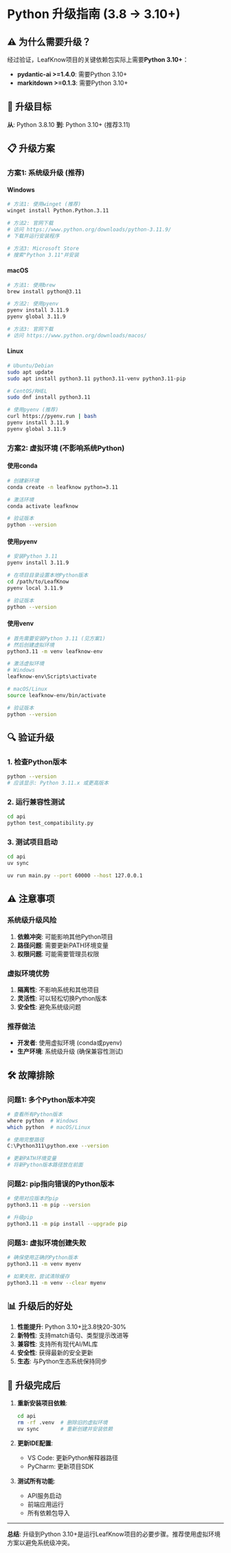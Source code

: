 # Python 升级指南 (3.8 → 3.10+)

## ⚠️ 为什么需要升级？

经过验证，LeafKnow项目的关键依赖包实际上需要**Python 3.10+**：
- **pydantic-ai >=1.4.0**: 需要Python 3.10+
- **markitdown >=0.1.3**: 需要Python 3.10+

## 🎯 升级目标

**从**: Python 3.8.10
**到**: Python 3.10+ (推荐3.11)

## 📋 升级方案

### 方案1: 系统级升级 (推荐)

#### Windows
```bash
# 方法1: 使用winget (推荐)
winget install Python.Python.3.11

# 方法2: 官网下载
# 访问 https://www.python.org/downloads/python-3.11.9/
# 下载并运行安装程序

# 方法3: Microsoft Store
# 搜索"Python 3.11"并安装
```

#### macOS
```bash
# 方法1: 使用brew
brew install python@3.11

# 方法2: 使用pyenv
pyenv install 3.11.9
pyenv global 3.11.9

# 方法3: 官网下载
# 访问 https://www.python.org/downloads/macos/
```

#### Linux
```bash
# Ubuntu/Debian
sudo apt update
sudo apt install python3.11 python3.11-venv python3.11-pip

# CentOS/RHEL
sudo dnf install python3.11

# 使用pyenv (推荐)
curl https://pyenv.run | bash
pyenv install 3.11.9
pyenv global 3.11.9
```

### 方案2: 虚拟环境 (不影响系统Python)

#### 使用conda
```bash
# 创建新环境
conda create -n leafknow python=3.11

# 激活环境
conda activate leafknow

# 验证版本
python --version
```

#### 使用pyenv
```bash
# 安装Python 3.11
pyenv install 3.11.9

# 在项目目录设置本地Python版本
cd /path/to/LeafKnow
pyenv local 3.11.9

# 验证版本
python --version
```

#### 使用venv
```bash
# 首先需要安装Python 3.11 (见方案1)
# 然后创建虚拟环境
python3.11 -m venv leafknow-env

# 激活虚拟环境
# Windows
leafknow-env\Scripts\activate

# macOS/Linux
source leafknow-env/bin/activate

# 验证版本
python --version
```

## 🔍 验证升级

### 1. 检查Python版本
```bash
python --version
# 应该显示: Python 3.11.x 或更高版本
```

### 2. 运行兼容性测试
```bash
cd api
python test_compatibility.py
```

### 3. 测试项目启动
```bash
cd api
uv sync

uv run main.py --port 60000 --host 127.0.0.1
```

## ⚠️ 注意事项

### 系统级升级风险
1. **依赖冲突**: 可能影响其他Python项目
2. **路径问题**: 需要更新PATH环境变量
3. **权限问题**: 可能需要管理员权限

### 虚拟环境优势
1. **隔离性**: 不影响系统和其他项目
2. **灵活性**: 可以轻松切换Python版本
3. **安全性**: 避免系统级问题

### 推荐做法
- **开发者**: 使用虚拟环境 (conda或pyenv)
- **生产环境**: 系统级升级 (确保兼容性测试)

## 🛠️ 故障排除

### 问题1: 多个Python版本冲突
```bash
# 查看所有Python版本
where python  # Windows
which python  # macOS/Linux

# 使用完整路径
C:\Python311\python.exe --version

# 更新PATH环境变量
# 将新Python版本路径放在前面
```

### 问题2: pip指向错误的Python版本
```bash
# 使用对应版本的pip
python3.11 -m pip --version

# 升级pip
python3.11 -m pip install --upgrade pip
```

### 问题3: 虚拟环境创建失败
```bash
# 确保使用正确的Python版本
python3.11 -m venv myenv

# 如果失败，尝试清除缓存
python3.11 -m venv --clear myenv
```

## 📊 升级后的好处

1. **性能提升**: Python 3.10+比3.8快20-30%
2. **新特性**: 支持match语句、类型提示改进等
3. **兼容性**: 支持所有现代AI/ML库
4. **安全性**: 获得最新的安全更新
5. **生态**: 与Python生态系统保持同步

## 🎯 升级完成后

1. **重新安装项目依赖**:
   ```bash
   cd api
   rm -rf .venv  # 删除旧的虚拟环境
   uv sync       # 重新创建并安装依赖
   ```

2. **更新IDE配置**:
   - VS Code: 更新Python解释器路径
   - PyCharm: 更新项目SDK

3. **测试所有功能**:
   - API服务启动
   - 前端应用运行
   - 所有依赖包导入

---

**总结**: 升级到Python 3.10+是运行LeafKnow项目的必要步骤。推荐使用虚拟环境方案以避免系统级冲突。
